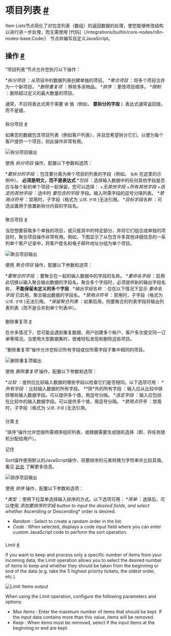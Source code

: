 


 项目列表
 [#](#项列出 "永久链接")
===============================================



 Item Lists节点简化了对包含列表（数组）的返回数据的处理，使您能够修改结构以进行进一步处理，而无需使用
 [代码]（/integrations/builtin/core-nodes/n8n-nodes-base.Code/）
 节点并编写自定义JavaScript。
 



 操作
 [#](#操作 "永久链接")
-----------------------------------------------



 “项目列表”节点允许您执行以下操作：
 


**拆分项目*
 ：从项目中的数据列表创建单独的项目。
**聚合项目*
 ：将多个项目合并为一个新项目。
**删除重复项*
 ：移除多余物品。
**排序*
 ：更改项目顺序。
**限制*
 ：删除超过定义的最大数量的项目。




 通常，不应将表达式用于需要
 `键`
 值（例如，
 **要拆分的字段**
 ). 表达式通常返回值，而不是键。
 



### 
 拆分项目
 [#](#拆分项目 "永久链接")



 如果您的数据包含项目列表（例如客户列表），并且您希望拆分它们，以便为每个客户提供一个项目，则此操作非常有用。
 



![拆分项目输出](https://d33wubrfki0l68.cloudfront.net/a378faaf8366b06844ea5c8397861ded0af7488e/4ae57/_images/integrations/builtin/core-nodes/itemlists/split_out.png)




 使用
 *拆分项目*
 操作，配置以下参数和选项：
 


**要拆分的字段*
 ：包含要分离为单个项目的列表的字段（例如。
 `名称`
 在这里的示例中）。
 **必须是明文，而不是表达式**
**包括*
 ：选择输入数据中的任何其他字段是否应与每个新的单个项目一起保留。您可以选择：
	+*无其他字段*
	+*所有其他字段*
	+*选定的其他字段*
	 ：选中时
	 *要包含的字段*
	 字段。输入所需字段的逗号分隔列表。
**禁用点符号*
 ：禁用时，子字段（格式为
 `父项.子项`
 )无法引用。
**目标字段名称*
 ：可选设置用于放置新拆分内容的字段名。


### 
 聚合项目
 [#](#聚合项目 "永久链接")



 当您想要获取多个单独的项目，或只是其中的特定部分，并将它们组合成单独的项目时，聚合项目操作非常有用。例如，下图显示了从包含许多其他详细信息的一系列单个客户记录中，将客户姓名和电子邮件地址分组为单个项目。
 



![聚合项目输出](https://d33wubrfki0l68.cloudfront.net/b589a76682d29b431730312b83b815485823d7bb/ce284/_images/integrations/builtin/core-nodes/itemlists/aggregate.png)




 使用
 *聚合项目*
 操作，配置以下参数和选项：
 


**要聚合的字段*
 ：要聚合在一起的输入数据中的字段的名称。
**重命名字段*
 ：启用此切换以输入聚合输出数据的字段名。聚合多个字段时，必须提供新的输出字段名称，
 **不能保留未定义的多个字段**
 .
**输出字段名称*
 ：仅在以下情况下显示
 *重命名字段*
 已启用。聚合输出数据的字段名。
**禁用点符号*
 ：禁用时，子字段（格式为
 `父项.子项`
 )无法引用。
**保留聚合列表*
 ：如果启用，则要聚合的列表字段将输出列表列表（而不是合并到单个列表中）。


### 
 删除重复项
 [#](#删除重复项 "永久链接")



 在许多情况下，您可能会遇到重复数据、用户创建多个帐户、客户多次提交同一订单等情况。当使用大型数据集时，很难轻松发现和删除这些项目。
 



 “删除重复项”操作允许您标识所有字段或仅所需字段子集中相同的项目。
 



![删除重复项输出](https://d33wubrfki0l68.cloudfront.net/07a1419c0c06c3c657cd04f00b1acbddea1bc8e6/eb0ce/_images/integrations/builtin/core-nodes/itemlists/duplicates.png)




 使用
 *删除重复项*
 操作，配置以下参数和选项：
 


**比较*
 ：提供应比较输入数据的哪些字段以检查它们是否相同。以下选项可用：
**所有字段*
 ：比较输入数据的所有字段。
**除*外的所有字段
 ：输入应从比较中排除哪些输入数据字段。可以提供多个值，用逗号分隔。
**选定字段*
 ：输入应包括在比较中的输入数据字段。可以提供多个值，用逗号分隔。
**禁用点符号*
 ：禁用时，子字段（格式为
 `父项.子项`
 )无法引用。


### 
 分类
 [#](#sort "永久链接")



 “排序”操作允许您按所需顺序组织列表，或根据需要生成随机选择（即，将任务随机分配给用户）。
 




 记住
 



 Sort操作使用默认的JavaScript操作，将要排序的元素转换为字符串并比较其值。看见
 [此处](https://developer.mozilla.org/en-US/docs/Web/JavaScript/Reference/Global_Objects/Array/sort) 
 了解更多信息。
 




![排序项目输出](https://d33wubrfki0l68.cloudfront.net/f360c3b4940c82abd5d5634aa038dca14ceefd48/609db/_images/integrations/builtin/core-nodes/itemlists/sort.png)




 使用
 *排序*
 操作，配置以下参数和选项：
 


**类型*
 ：使用下拉菜单选择输入排序的方式。以下选项可用：
**简单*
 ：选择后，可以使用
 **添加要排序的字段*
 button to input the desired fields, and select whether* 
 Ascending
 *or* 
 Descending\* order is desired.
* *Random* 
 : Select to create a random order in the list.
* *Code* 
 : When selected, displays a code input field where you can enter custom JavaScript code to perform the sort operation.


### 
 Limit
 [#](#limit "Permanent link")



 If you want to keep and process only a specific number of items from your incoming data, the Limit operation allows you to select the desired number of items to keep and whether they should be taken from the beginning or end of the data (e.g. take the 5 highest priority tickets, the oldest order, etc.).
 



![Limit Items output](https://d33wubrfki0l68.cloudfront.net/a1d2213682b3b107a5d322d3dec5de91a6d6bba5/8cdfd/_images/integrations/builtin/core-nodes/itemlists/limit.png)




 When using the
 *Limit* 
 operation, configure the following parameters and options:
 


* *Max Items* 
 : Enter the maximum number of items that should be kept. If the input data contains more than this value, items will be removed.
* *Keep* 
 : When items must be removed, select if the input items at the beginning or end are kept.




